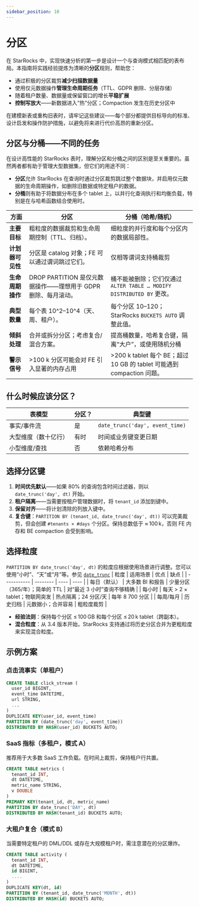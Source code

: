 ```yaml
---
sidebar_position: 10
---
```


# 分区

在 StarRocks 中，实现快速分析的第一步是设计一个与查询模式相匹配的表布局。本指南将实践经验提炼为清晰的**分区**规则，帮助您：

- 通过积极的分区裁剪**减少扫描数据量**
- 使用仅元数据操作**管理生命周期任务**（TTL、GDPR 删除、分层存储）
- 随着租户数量、数据量或保留窗口的增长**平稳扩展**
- **控制写放大**——新数据进入“热”分区；Compaction 发生在历史分区中

在建模新表或重构旧表时，请牢记这些建议——每个部分都提供目标导向的标准、设计启发和操作防护措施，以避免将来进行代价高昂的重新分区。

## 分区与分桶——不同的任务

在设计高性能的 StarRocks 表时，理解分区和分桶之间的区别是至关重要的。虽然两者都有助于管理大型数据集，但它们的用途不同：

- **分区**允许 StarRocks 在查询时通过分区裁剪跳过整个数据块，并启用仅元数据的生命周期操作，如删除旧数据或特定租户的数据。
- **分桶**则有助于将数据分布在多个 tablet 上，以并行化查询执行和均衡负载，特别是在与哈希函数结合使用时。

| 方面 | 分区 | 分桶（哈希/随机） |
| ------ | ------------ | ----------------------- |
| **主要目标** | 粗粒度的数据裁剪和生命周期控制（TTL、归档）。 | 细粒度的并行度和每个分区内的数据局部性。 |
| **计划器可见性** | 分区是 catalog 对象；FE 可以通过谓词跳过它们。 | 仅相等谓词支持桶裁剪 |
| **生命周期操作** | DROP PARTITION 是仅元数据操作——理想用于 GDPR 删除、每月滚动。 | 桶不能被删除；它们仅通过 `ALTER TABLE … MODIFY DISTRIBUTED BY` 更改。 |
| **典型数量** | 每个表 10^2–10^4（天、周、租户）。 | 每个分区 10–120；StarRocks `BUCKETS AUTO` 调整此值。 |
| **倾斜处理** | 合并或拆分分区；考虑复合/混合方案。 | 提高桶数量，哈希复合键，隔离“大户”，或使用随机分桶 |
| **警示信号** | >100 k 分区可能会对 FE 引入显著的内存占用 | >200 k tablet 每个 BE；超过 10 GB 的 tablet 可能遇到 compaction 问题。 |

## 什么时候应该分区？

| 表模型 | 分区？ | 典型键 |
| ---------- | ---------- | ----------- |
| 事实/事件流 | 是 | `date_trunc('day', event_time)` |
| 大型维度（数十亿行） | 有时 | 时间或业务键变更日期 |
| 小型维度/查找 | 否 | 依赖哈希分布 |

## 选择分区键

1. **时间优先默认**——如果 80% 的查询包含时间过滤器，则以 `date_trunc('day', dt)` 开始。
2. **租户隔离**——当需要按租户管理数据时，将 `tenant_id` 添加到键中。
3. **保留对齐**——将计划清除的列放入键中。
4. **复合键**：`PARTITION BY (tenant_id, date_trunc('day', dt))` 可以完美裁剪，但会创建 `#tenants × #days` 个分区。保持总数低于 ≈ 100 k，否则 FE 内存和 BE compaction 会受到影响。

## 选择粒度

`PARTITION BY date_trunc('day', dt)` 的粒度应根据使用场景进行调整。您可以使用“小时”、“天”或“月”等。参见 [`date_trunc`](../sql-reference/sql-functions/date-time-functions/date_trunc.md)
| 粒度 | 适用场景 | 优点 | 缺点 |
| ----------- | -------- | ---- | ---- |
| 每日（默认） | 大多数 BI 和报告 | 少量分区（365/年）；简单的 TTL | 对“最近 3 小时”查询不够精确 |
| 每小时 | 每天 > 2 × tablet；物联网突发 | 热点隔离；24 分区/天 | 每年 8 700 分区 |
| 每周/每月 | 历史归档 | 元数据小；合并容易 | 粗粒度裁剪 |

- **经验法则**：保持每个分区 ≤ 100 GB 和每个分区 ≤ 20 k tablet（跨副本）。
- **混合粒度**：从 3.4 版本开始，StarRocks 支持通过将历史分区合并为更粗粒度来实现混合粒度。

## 示例方案

### 点击流事实（单租户）

```sql
CREATE TABLE click_stream (
  user_id BIGINT,
  event_time DATETIME,
  url STRING,
  ...
)
DUPLICATE KEY(user_id, event_time)
PARTITION BY (date_trunc('day', event_time))
DISTRIBUTED BY HASH(user_id) BUCKETS AUTO;
```

### SaaS 指标（多租户，模式 A）

推荐用于大多数 SaaS 工作负载。在时间上裁剪，保持租户行共置。

```sql
CREATE TABLE metrics (
  tenant_id INT,
  dt DATETIME,
  metric_name STRING,
  v DOUBLE
)
PRIMARY KEY(tenant_id, dt, metric_name)
PARTITION BY date_trunc('DAY', dt)
DISTRIBUTED BY HASH(tenant_id) BUCKETS AUTO;
```

### 大租户复合（模式 B）

当需要特定租户的 DML/DDL 或存在大规模租户时，需注意潜在的分区爆炸。

```sql
CREATE TABLE activity (
  tenant_id INT,
  dt DATETIME,
  id BIGINT,
  ....
)
DUPLICATE KEY(dt, id)
PARTITION BY (tenant_id, date_trunc('MONTH', dt))
DISTRIBUTED BY HASH(id) BUCKETS AUTO;
```
